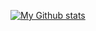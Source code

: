 [![My Github stats](https://github-readme-stats.vercel.app/api?username=jhossbach&theme=radical)](https://github.com/jhossbach/github-readme-stats)
